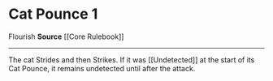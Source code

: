 ﻿---
actions: '[one-action]'
cost: null
element: null
frequency: null
id: '17'
name: Cat Pounce
rarity: Common
requirement: null
school: null
source: '[[DATABASE/source/Core Rulebook|Core Rulebook]]'
trait:
- '[[DATABASE/trait/Flourish|Flourish]]'
trigger: null
type: Action

---
# Cat Pounce <span class="action-icon">1</span>

<span class="item-trait">Flourish</span>
**Source** [[Core Rulebook]]

---
The cat Strides and then Strikes. If it was [[Undetected]] at the start of its Cat Pounce, it remains undetected until after the attack.